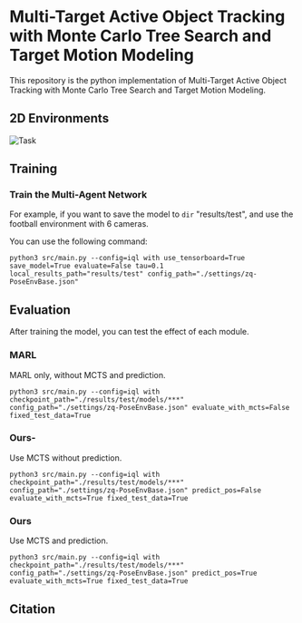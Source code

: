 # Multi-Target Active Object Tracking with Monte Carlo Tree Search and Target Motion Modeling
This repository is the python implementation of Multi-Target Active Object Tracking with Monte Carlo Tree Search and Target Motion Modeling.

## 2D Environments
![Task](https://github.com/HopeChanger/ActiveObjectTracking/images/env.jpg)

## Training
### Train the Multi-Agent Network
For example, if you want to save the model to `dir` "results/test", and use the football environment with 6 cameras.

You can use the following command:
```
python3 src/main.py --config=iql with use_tensorboard=True save_model=True evaluate=False tau=0.1 local_results_path="results/test" config_path="./settings/zq-PoseEnvBase.json"
```

## Evaluation
After training the model, you can test the effect of each module.
### MARL
MARL only, without MCTS and prediction.
```
python3 src/main.py --config=iql with checkpoint_path="./results/test/models/***" config_path="./settings/zq-PoseEnvBase.json" evaluate_with_mcts=False fixed_test_data=True
```

### Ours-
Use MCTS without prediction.
```
python3 src/main.py --config=iql with checkpoint_path="./results/test/models/***" config_path="./settings/zq-PoseEnvBase.json" predict_pos=False evaluate_with_mcts=True fixed_test_data=True
```

### Ours
Use MCTS and prediction.
```
python3 src/main.py --config=iql with checkpoint_path="./results/test/models/***" config_path="./settings/zq-PoseEnvBase.json" predict_pos=True evaluate_with_mcts=True fixed_test_data=True
```

## Citation
